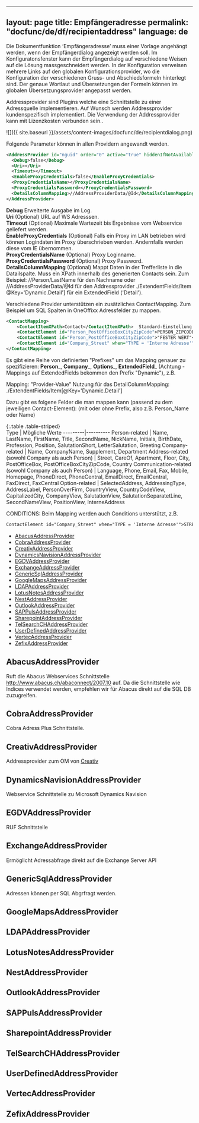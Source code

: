  ---
layout: page
title: Empfängeradresse
permalink: "docfunc/de/df/recipientaddress"
language: de
---

Die Dokumentfunktion ‘Empfängeradresse’ muss einer Vorlage angehängt werden, wenn der Empfängerdialog angezeigt werden soll. Im Konfiguratonsfenster kann der Empfängerdialog auf verschiedene Weisen auf die Lösung massgeschneidert werden. In der Konfiguration verweisen mehrere Links auf den globalen Konfigurationsprovider, wo die Konfiguration der verschiedenen Gruss- und Abschiedsformeln hinterlegt sind. Der genaue Wortlaut und Übersetzungen der Formeln können im globalen Übersetzungsprovider angepasst werden.

Addressprovider sind Plugins welche eine Schnittstelle zu einer Adressquelle implementieren. Auf Wunsch werden Addressprovider kundenspezifisch implementiert. Die Verwendung der Addressprovider kann mit Lizenzkosten verbunden sein..

![]({{ site.baseurl }}/assets/content-images/docfunc/de/recipientdialog.png)

Folgende Parameter können in allen Providern angewandt werden. 

```xml
<AddressProvider id="nguid" order="0" active="true" hiddenIfNotAvailable="true">
  <Debug>false</Debug>
  <Uri></Uri>
  <Timeout></Timeout>
  <EnableProxyCredentials>false</EnableProxyCredentials>
  <ProxyCredentialsName></ProxyCredentialsName>
  <ProxyCredentialsPassword></ProxyCredentialsPassword>
  <DetailsColumnMapping>//AddressProviderData/@Id</DetailsColumnMapping>
</AddressProvider>
```
__Debug__ Erweiterte Ausgabe im Log. </br>
__Uri__  (Optional) URL auf WS Adresssen.</br>
__Timeout__ (Optional) Maximale Wartezeit bis Ergebnisse vom Webservice geliefert werden.</br>
__EnableProxyCredentials__ (Optional) Falls ein Proxy im LAN betrieben wird können Logindaten im Proxy überschrieben werden. Andernfalls werden diese vom IE übernommen.</br>
__ProxyCredentialsName__ (Optional) Proxy Loginname.</br>
__ProxyCredentialsPassword__ (Optional) Proxy Password.</br>
__DetailsColumnMapping__ (Optional) Mappt Daten in der Trefferliste in die Datailspalte. Muss ein XPath innerhalb des generierten Contacts sein. Zum Beispiel: //Person/LastName für den Nachname oder //AddressProviderData/@Id für den Addressprovider ./ExtendentFields/Item @Key='Dynamic.Detail'] für ein ExtendedField ('Detail').</br>

Verschiedene Provider unterstützen ein zusätzliches ContactMapping. Zum Beispiel um SQL Spalten in OneOffixx Adressfelder zu mappen.
```xml
<ContactMapping>
    <ContactItemXPath>Contact</ContactItemXPath>  Standard-Einstellung 
    <ContactElement id="Person_PostOfficeBoxCityZipCode">PERSON_ZIPCODE</ContactElement> Mapping vom Key "PERSON_ZIPCODE" 
    <ContactElement id="Person_PostOfficeBoxCityZipCode">"FESTER WERT"</ContactElement> Mapping mit definierten Wert "FESTER WERT" 
    <ContactElement id="Company_Street" when="TYPE = 'Interne Adresse'">STREET</ContactElement>
</ContactMapping>
```

Es gibt eine Reihe von definierten "Prefixes" um das Mapping genauer zu spezifizieren: __Person___, __Company___, __Options___, __ExtendedField___ (Achtung - Mappings auf ExtendedFields bekommen den Prefix "Dynamic"), z.B.

Mapping: <ContactElement id="ExtendedField_Detail">"Provider-Value"</ContactElement>
Nutzung für das DetailColumnMapping: <DetailsColumnMapping>./ExtendentFields/Item[@Key='Dynamic.Detail']</DetailsColumnMapping> 
                
Dazu gibt es folgene Felder die man mappen kann (passend zu dem jeweiligen Contact-Element): (mit oder ohne Prefix, also z.B. Person_Name oder Name)

{:.table .table-striped}                 
Type | Mögliche Werte
---------|----------
Person-related | Name, LastName, FirstName, Title, SecondName, NickName, Initials, BirthDate, Profession, Position, SalutationShort, LetterSalutation, Greeting
Company-related | Name, CompanyName, Supplement, Department
Address-related (sowohl Company als auch Person) | Street, CareOf, Apartment, Floor, City, PostOfficeBox, PostOfficeBoxCityZipCode, Country 
Communication-related (sowohl Company als auch Person) | Language, Phone, Email, Fax, Mobile, Homepage, PhoneDirect, PhoneCentral, EmailDirect, EmailCentral, FaxDirect, FaxCentral
Option-related | SelectedAddress, AddressingType, AddressLabel, PersonOverFirm, CountryView, CountryCodeView, CapitalizedCity, CompanyView, SalutationView, SalutationSeparatetLine, SecondNameView, PositionView, InterneAddress

CONDITIONS: Beim Mapping werden auch Conditions unterstützt, z.B.
```xml 
ContactElement id="Company_Street" when="TYPE = 'Interne Adresse'">STREET</ContactElement>
```

<!-- TOC -->

- [AbacusAddressProvider](#abacusaddressprovider)
- [CobraAddressProvider](#cobraaddressprovider)
- [CreativAddressProvider](#creativaddressprovider)
- [DynamicsNavisionAddressProvider](#dynamicsnavisionaddressprovider)
- [EGDVAddressProvider](#egdvaddressprovider)
- [ExchangeAddressProvider](#exchangeaddressprovider)
- [GenericSqlAddressProvider](#genericsqladdressprovider)
- [GoogleMapsAddressProvider](#googlemapsaddressprovider)
- [LDAPAddressProvider](#ldapaddressprovider)
- [LotusNotesAddressProvider](#lotusnotesaddressprovider)
- [NestAddressProvider](#nestaddressprovider)
- [OutlookAddressProvider](#outlookaddressprovider)
- [SAPPulsAddressProvider](#sappulsaddressprovider)
- [SharepointAddressProvider](#sharepointaddressprovider)
- [TelSearchCHAddressProvider](#telsearchchaddressprovider)
- [UserDefinedAddressProvider](#userdefinedaddressprovider)
- [VertecAddressProvider](#vertecaddressprovider)
- [ZefixAddressProvider](#zefixaddressprovider)

<!-- /TOC -->

## AbacusAddressProvider 
Ruft die Abacus Webservices Schnittstelle http://www.abacus.ch/abaconnect/2007.10 auf. Da die Schnittstelle wie Indices verwendet werden, empfehlen wir für Abacus direkt auf die SQL DB zuzugreifen.
## CobraAddressProvider 
Cobra Adress Plus Schnittstelle.

## CreativAddressProvider 
Addressprovider zum OM von [Creativ](http://www.creativ.ch/)

## DynamicsNavisionAddressProvider 
Webservice Schnittstelle zu Microsoft Dynamics Navision

## EGDVAddressProvider
RUF Schnittstelle 

## ExchangeAddressProvider
Ermöglicht Adressabfrage direkt auf die Exchange Server API

## GenericSqlAddressProvider 

Adressen können per SQL Abgrfragt werden. 

## GoogleMapsAddressProvider

## LDAPAddressProvider

## LotusNotesAddressProvider

## NestAddressProvider

## OutlookAddressProvider

## SAPPulsAddressProvider

## SharepointAddressProvider

## TelSearchCHAddressProvider

## UserDefinedAddressProvider

## VertecAddressProvider

## ZefixAddressProvider

